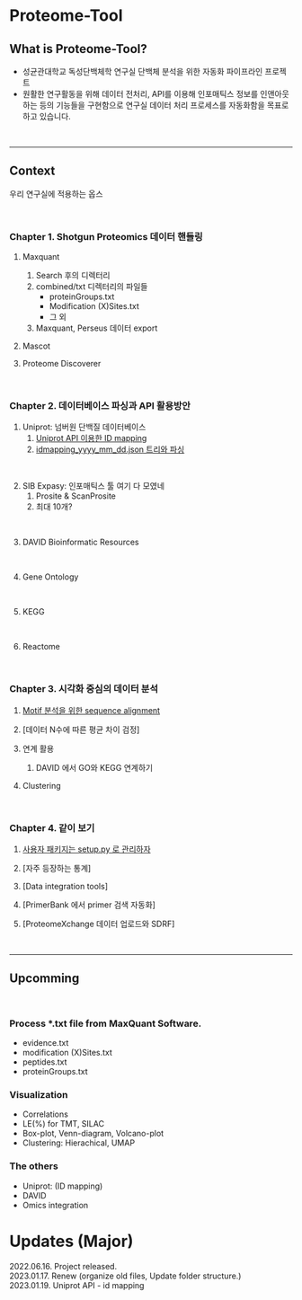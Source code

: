 # __Proteome-Tool__
## What is Proteome-Tool?
- 성균관대학교 독성단백체학 연구실 단백체 분석을 위한 자동화 파이프라인 프로젝트
- 원활한 연구활동을 위해 데이터 전처리, API를 이용해 인포매틱스 정보를 인앤아웃하는 등의 기능들을 구현함으로 연구실 데이터 처리 프로세스를 자동화함을 목표로 하고 있습니다.


<br>

---

## Context
우리 연구실에 적용하는 옵스

<br>

### Chapter 1. Shotgun Proteomics 데이터 핸들링
1. Maxquant
   1. Search 후의 디렉터리
   2. combined/txt 디렉터리의 파일들
      - proteinGroups.txt
      - Modification (X)Sites.txt
      - 그 외
   3. Maxquant, Perseus 데이터 export

2. Mascot

3. Proteome Discoverer
</br>

### Chapter 2. 데이터베이스 파싱과 API 활용방안
1. Uniprot: 넘버원 단백질 데이터베이스
   1. [Uniprot API 이용한 ID mapping][Ext1]
   2. [idmapping_yyyy_mm_dd.json 트리와 파싱][Ext4]

</br>

2. SIB Expasy: 인포매틱스 툴 여기 다 모였네
   1. Prosite & ScanProsite
   2. 최대 10개?

</br>

3. DAVID Bioinformatic Resources

</br>

4. Gene Ontology

</br>

5. KEGG

</br>

6. Reactome

<br>

### Chapter 3. 시각화 중심의 데이터 분석
1. [Motif 분석을 위한 sequence alignment][Ext2]

2. [데이터 N수에 따른 평균 차이 검정]

3. 연계 활용
   1. DAVID 에서 GO와 KEGG 연계하기

4. Clustering
   
<br>

### Chapter 4. 같이 보기
1. [사용자 패키지는 setup.py 로 관리하자][Ext3]

2. [자주 등장하는 통계]

3. [Data integration tools]

4. [PrimerBank 에서 primer 검색 자동화]

5. [ProteomeXchange 데이터 업로드와 SDRF]

<br>

---

## Upcomming

<br>

### Process *.txt file from MaxQuant Software.
- evidence.txt
- modification (X)Sites.txt
- peptides.txt
- proteinGroups.txt

### Visualization
- Correlations
- LE(%) for TMT, SILAC
- Box-plot, Venn-diagram, Volcano-plot
- Clustering: Hierachical, UMAP


### The others
- Uniprot: (ID mapping)
- DAVID
- Omics integration

# Updates (Major)
2022.06.16. Project released.<br>
2023.01.17. Renew (organize old files, Update folder structure.)<br>
2023.01.19. Uniprot API - id mapping


[Ext1]:https://github.com/simhc0714/proteome-tool/blob/main/notes/upid_mapping.md
[Ext2]:https://github.com/simhc0714/proteome-tool/blob/main/notes/ptm_logos.md
[Ext3]:https://github.com/simhc0714/proteome-tool/blob/main/notes/setup-py.md
[Ext4]:https://github.com/simhc0714/proteome-tool/blob/main/notes/upidmapping_tree-parse.md

